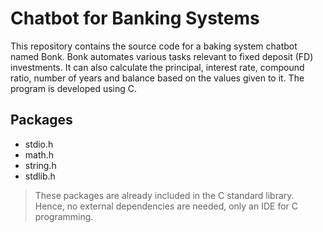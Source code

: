 # Chatbot for Banking Systems
This repository contains the source code for a baking system chatbot named Bonk. Bonk automates various tasks relevant to fixed deposit (FD) investments. It can also calculate the principal, interest rate, compound ratio, number of years and balance based on the values given to it. The program is developed using C.
## Packages
- stdio.h
- math.h
- string.h
- stdlib.h
> These packages are already included in the C standard library. Hence, no external dependencies are needed, only an IDE for C programming.
